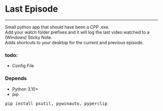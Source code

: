 # Last Episode
---
Small python app that should have been a CPP .exe.</br>
Add your watch folder prefixes and it will log the last video watched to a (Windows) Sticky Note.</br>
Adds shortcuts to your desktop for the current and previous episode.</br>


### todo:
- Config File

### Depends
- Python 3.10+
- pip
<pre>pip install psutil, pywinauto, pyperclip</pre>
